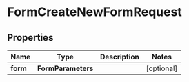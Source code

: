 

# FormCreateNewFormRequest


## Properties

| Name | Type | Description | Notes |
|------------ | ------------- | ------------- | -------------|
|**form** | **FormParameters** |  |  [optional] |



